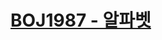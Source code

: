 # [BOJ1987 - 알파벳](https://www.acmicpc.net/problem/1987)
<!--tags: backtrack, dfs, graph, traversal-->

